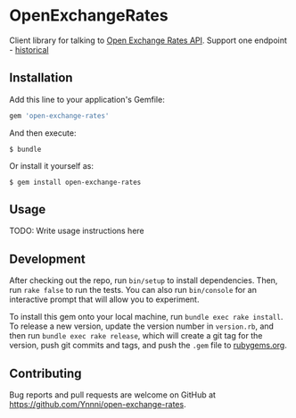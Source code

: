 # OpenExchangeRates

Client library for talking to [Open Exchange Rates API](https://openexchangerates.org/documentation). Support one endpoint - [historical](https://openexchangerates.org/documentation#historical-data)

## Installation

Add this line to your application's Gemfile:

```ruby
gem 'open-exchange-rates'
```

And then execute:

    $ bundle

Or install it yourself as:

    $ gem install open-exchange-rates

## Usage

TODO: Write usage instructions here

## Development

After checking out the repo, run `bin/setup` to install dependencies. Then, run `rake false` to run the tests. You can also run `bin/console` for an interactive prompt that will allow you to experiment.

To install this gem onto your local machine, run `bundle exec rake install`. To release a new version, update the version number in `version.rb`, and then run `bundle exec rake release`, which will create a git tag for the version, push git commits and tags, and push the `.gem` file to [rubygems.org](https://rubygems.org).

## Contributing

Bug reports and pull requests are welcome on GitHub at https://github.com/Ynnni/open-exchange-rates.

